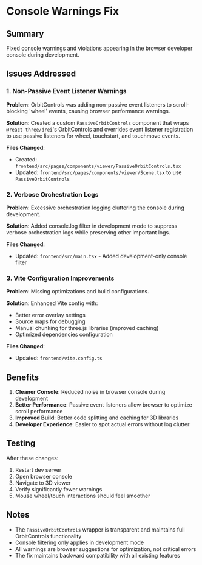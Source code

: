 # Console Warnings Fix

## Summary
Fixed console warnings and violations appearing in the browser developer console during development.

## Issues Addressed

### 1. Non-Passive Event Listener Warnings
**Problem**: OrbitControls was adding non-passive event listeners to scroll-blocking 'wheel' events, causing browser performance warnings.

**Solution**: Created a custom `PassiveOrbitControls` component that wraps `@react-three/drei`'s OrbitControls and overrides event listener registration to use passive listeners for wheel, touchstart, and touchmove events.

**Files Changed**:
- Created: `frontend/src/pages/components/viewer/PassiveOrbitControls.tsx`
- Updated: `frontend/src/pages/components/viewer/Scene.tsx` to use `PassiveOrbitControls`

### 2. Verbose Orchestration Logs
**Problem**: Excessive orchestration logging cluttering the console during development.

**Solution**: Added console.log filter in development mode to suppress verbose orchestration logs while preserving other important logs.

**Files Changed**:
- Updated: `frontend/src/main.tsx` - Added development-only console filter

### 3. Vite Configuration Improvements
**Problem**: Missing optimizations and build configurations.

**Solution**: Enhanced Vite config with:
- Better error overlay settings
- Source maps for debugging
- Manual chunking for three.js libraries (improved caching)
- Optimized dependencies configuration

**Files Changed**:
- Updated: `frontend/vite.config.ts`

## Benefits

1. **Cleaner Console**: Reduced noise in browser console during development
2. **Better Performance**: Passive event listeners allow browser to optimize scroll performance
3. **Improved Build**: Better code splitting and caching for 3D libraries
4. **Developer Experience**: Easier to spot actual errors without log clutter

## Testing

After these changes:
1. Restart dev server
2. Open browser console
3. Navigate to 3D viewer
4. Verify significantly fewer warnings
5. Mouse wheel/touch interactions should feel smoother

## Notes

- The `PassiveOrbitControls` wrapper is transparent and maintains full OrbitControls functionality
- Console filtering only applies in development mode
- All warnings are browser suggestions for optimization, not critical errors
- The fix maintains backward compatibility with all existing features
